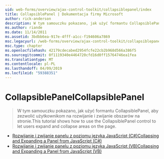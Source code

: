 ```yaml
---
uid: web-forms/overview/ajax-control-toolkit/collapsiblepanel/index
title: CollapsiblePanel | Dokumentacja firmy Microsoft
author: rick-anderson
description: W tym samouczku pokazano, jak użyć formantu CollapsiblePanel, aby zezwolić użytkownikom na rozwijanie i zwijanie obszarów na stronie.
ms.author: riande
ms.date: 11/14/2011
ms.assetid: 3bdbb6ea-917e-4fff-a1cc-f194606a7869
msc.legacyurl: /web-forms/overview/ajax-control-toolkit/collapsiblepanel
msc.type: chapter
ms.openlocfilehash: 42179cdecabed2954fcfe22cb2b968d566a386f5
ms.sourcegitcommit: 0f1119340e4464720cfd16d0ff15764746ea1fea
ms.translationtype: MT
ms.contentlocale: pl-PL
ms.lasthandoff: 04/09/2019
ms.locfileid: "59388351"
---
```

# <a name="collapsiblepanel"></a><span data-ttu-id="3a0e5-103">CollapsiblePanel</span><span class="sxs-lookup"><span data-stu-id="3a0e5-103">CollapsiblePanel</span></span>

> <span data-ttu-id="3a0e5-104">W tym samouczku pokazano, jak użyć formantu CollapsiblePanel, aby zezwolić użytkownikom na rozwijanie i zwijanie obszarów na stronie.</span><span class="sxs-lookup"><span data-stu-id="3a0e5-104">This tutorial shows how to use the CollapsiblePanel control to let users expand and collapse areas on the page.</span></span>


- [<span data-ttu-id="3a0e5-105">Rozwijanie i zwijanie panelu z poziomu języka JavaScript (C#)</span><span class="sxs-lookup"><span data-stu-id="3a0e5-105">Collapsing and Expanding a Panel from JavaScript (C#)</span></span>](collapsing-and-expanding-a-panel-from-javascript-cs.md)
- [<span data-ttu-id="3a0e5-106">Rozwijanie i zwijanie panelu z poziomu języka JavaScript (VB)</span><span class="sxs-lookup"><span data-stu-id="3a0e5-106">Collapsing and Expanding a Panel from JavaScript (VB)</span></span>](collapsing-and-expanding-a-panel-from-javascript-vb.md)
